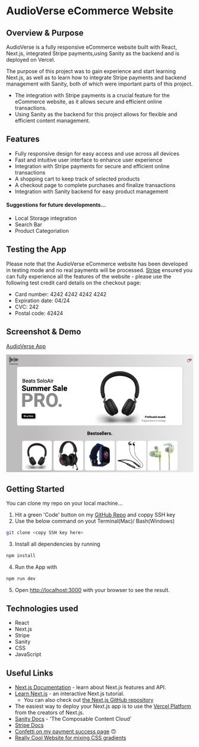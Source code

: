 # AudioVerse eCommerce Website

## Overview & Purpose

AudioVerse is a fully responsive eCommerce website built with React, Next.js, integrated Stripe payments,using Sanity as the backend and is deployed on Vercel.

The purpose of this project was to gain experience and start learning Next.js, as well as to learn how to integrate Stripe payments and backend management with Sanity, both of which were important parts of this project.

 - The integration with Stripe payments is a crucial feature for the eCommerce website, as it allows secure and efficient online transactions.
 - Using Sanity as the backend for this project allows for flexible and efficient content management. 

## Features

- Fully responsive design for easy access and use across all devices
- Fast and intuitive user interface to enhance user experience
- Integration with Stripe payments for secure and efficient online transactions
- A shopping cart to keep track of selected products
- A checkout page to complete purchases and finalize transactions
- Integration with Sanity backend for easy product management

#### Suggestions for future developments...

- Local Storage integration
- Search Bar
- Product Categoriation

## Testing the App

Please note that the AudioVerse eCommerce website has been developed in testing mode and no real payments will be processed. [Stripe](https://stripe.com/docs/testing) ensured you can fully experience all the features of the website - please use the following test credit card details on the checkout page:

- Card number: 4242 4242 4242 4242
- Expiration date: 04/24
- CVC: 242
- Postal code: 42424

## Screenshot & Demo

[AudioVerse App](https://e-commerce-lovat-seven.vercel.app/)

![AudioVerse](./public/ecommerce.png)

## Getting Started

You can clone my repo on your local machine... 

1. Hit a green 'Code' button on my [GitHub Repo](https://github.com/cyberrie/eCommerce) and coppy SSH key
2. Use the below command on yout Terminal(Mac)/ Bash(Windows)
```bash
git clone <copy SSH key here>
```
3. Install all dependencies by running 
```bash
npm install
```
4. Run the App with
```bash
npm run dev
```
5. Open [http://localhost:3000](http://localhost:3000) with your browser to see the result.


## Technologies used

- React
- Next.js
- Stripe
- Sanity
- CSS
- JavaScript

## Useful Links

- [Next.js Documentation](https://nextjs.org/docs) - learn about Next.js features and API.
- [Learn Next.js](https://nextjs.org/learn) - an interactive Next.js tutorial.
    - You can also check out [the Next.js GitHub repository](https://github.com/vercel/next.js/) 
- The easiest way to deploy your Next.js app is to use the [Vercel Platform](https://vercel.com/new?utm_medium=default-template&filter=next.js&utm_source=create-next-app&utm_campaign=create-next-app-readme) from the creators of Next.js.
- [Sanity Docs](https://www.sanity.io/?adgroupid=138559557526&adid=642341100123&gclid=CjwKCAjwrdmhBhBBEiwA4Hx5g_eHrQI0J2H6s-Jh6wvUZUHkqG01RXI5aP0J1ZQ4JIHE73C0-G841xoCQBsQAvD_BwE) - 'The Composable Content Cloud'
- [Stripe Docs](https://stripe.com/docs)
- [Confetti on my payment success page](https://www.npmjs.com/package/canvas-confetti) 🙃
- [Really Cool Website for mixing CSS gradients](https://cssgradient.io/)
